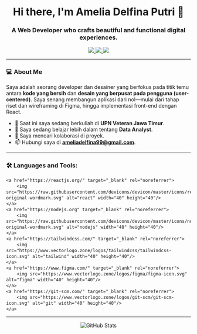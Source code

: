 <h1 align="center">Hi there, I'm Amelia Delfina Putri 👋</h1>
<h3 align="center">A Web Developer who crafts beautiful and functional digital experiences.</h3>

<p align="center">
  <a href="https://www.linkedin.com/in/amelia-delfina-putri-4b0443282/" target="_blank">
    <img src="https://img.shields.io/badge/LinkedIn-0077B5?style=flat&logo=linkedin&logoColor=white" />
  </a>
  <a href="https://www.website-portofolio-anda.com/" target="_blank">
    <img src="https://img.shields.io/badge/Portfolio-000000?style=flat&logo=framer&logoColor=white" />
  </a>
  <a href="https://www.dribbble.com/username-dribbble-anda" target="_blank">
    <img src="https://img.shields.io/badge/Dribbble-EA4C89?style=flat&logo=dribbble&logoColor=white" />
  </a>
</p>

---

### 💻 About Me

Saya adalah seorang developer dan desainer yang berfokus pada titik temu antara **kode yang bersih** dan **desain yang berpusat pada pengguna (user-centered)**. Saya senang membangun aplikasi dari nol—mulai dari tahap riset dan wireframing di Figma, hingga implementasi front-end dengan React.

- 🔭 Saat ini saya sedang berkuliah di **UPN Veteran Jawa Timur**.
- 🌱 Saya sedang belajar lebih dalam tentang **Data Analyst**.
- 👯 Saya mencari kolaborasi di proyek.
- 📫 Hubungi saya di **ameliadelfina99@gmail.com**.

---

### 🛠️ Languages and Tools:

    <a href="https://reactjs.org/" target="_blank" rel="noreferrer">
        <img src="https://raw.githubusercontent.com/devicons/devicon/master/icons/react/react-original-wordmark.svg" alt="react" width="40" height="40"/>
    </a>
    <a href="https://nodejs.org" target="_blank" rel="noreferrer">
        <img src="https://raw.githubusercontent.com/devicons/devicon/master/icons/nodejs/nodejs-original-wordmark.svg" alt="nodejs" width="40" height="40"/>
    </a>
    <a href="https://tailwindcss.com/" target="_blank" rel="noreferrer">
        <img src="https://www.vectorlogo.zone/logos/tailwindcss/tailwindcss-icon.svg" alt="tailwind" width="40" height="40"/>
    </a>
    <a href="https://www.figma.com/" target="_blank" rel="noreferrer">
        <img src="https://www.vectorlogo.zone/logos/figma/figma-icon.svg" alt="figma" width="40" height="40"/>
    </a>
    <a href="https://git-scm.com/" target="_blank" rel="noreferrer">
        <img src="https://www.vectorlogo.zone/logos/git-scm/git-scm-icon.svg" alt="git" width="40" height="40"/>
    </a>
</p>

---
<p align="center">
  <img src="https://github-readme-stats.vercel.app/api?username=username-github-anda&show_icons=true&theme=tokyonight" alt="GitHub Stats" />
</p>

